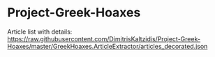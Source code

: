 # Project-Greek-Hoaxes

Article list with details: https://raw.githubusercontent.com/DimitrisKaltzidis/Project-Greek-Hoaxes/master/GreekHoaxes.ArticleExtractor/articles_decorated.json 
